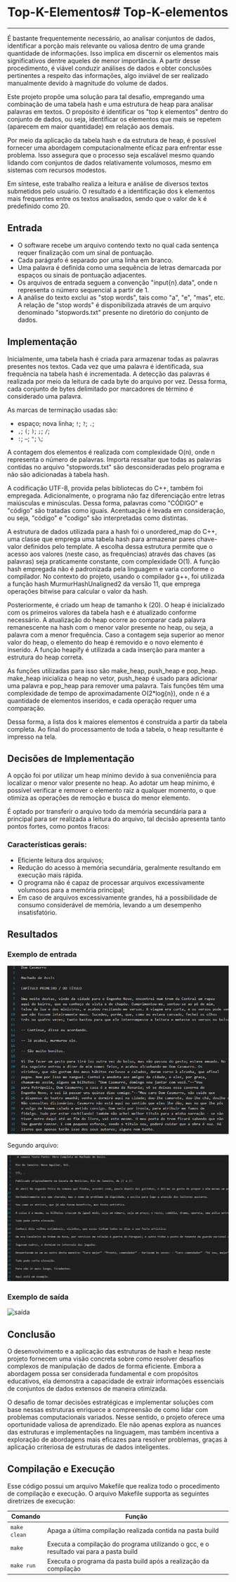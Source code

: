 # Top-K-Elementos# Top-K-elementos
---

É bastante frequentemente necessário, ao analisar conjuntos de dados, identificar a porção mais relevante ou valiosa dentro de uma grande quantidade de informações. Isso implica em discernir os elementos mais significativos dentre aqueles de menor importância. A partir desse procedimento, é viável conduzir análises de dados e obter conclusões pertinentes a respeito das informações, algo inviável de ser realizado manualmente devido à magnitude do volume de dados.

Este projeto propõe uma solução para tal desafio, empregando uma combinação de uma tabela hash e uma estrutura de heap para analisar palavras em textos. O propósito é identificar os "top k elementos" dentro do conjunto de dados, ou seja, identificar os elementos que mais se repetem (aparecem em maior quantidade) em relação aos demais.

Por meio da aplicação da tabela hash e da estrutura de heap, é possível fornecer uma abordagem computacionalmente eficaz para enfrentar esse problema. Isso assegura que o processo seja escalável mesmo quando lidando com conjuntos de dados relativamente volumosos, mesmo em sistemas com recursos modestos.

Em síntese, este trabalho realiza a leitura e análise de diversos textos submetidos pelo usuário. O resultado é a identificação dos k elementos mais frequentes entre os textos analisados, sendo que o valor de k é predefinido como 20.

## Entrada

- O software recebe um arquivo contendo texto no qual cada sentença requer finalização com um sinal de pontuação.
- Cada parágrafo é separado por uma linha em branco.
- Uma palavra é definida como uma sequência de letras demarcada por espaços ou sinais de pontuação adjacentes.
- Os arquivos de entrada seguem a convenção "input{n}.data", onde n representa o número sequencial a partir de 1.
- A análise do texto exclui as "stop words", tais como "a", "e", "mas", etc. A relação de "stop words" é disponibilizada através de um arquivo denominado "stopwords.txt" presente no diretório do conjunto de dados.

## Implementação

Inicialmente, uma tabela hash é criada para armazenar todas as palavras presentes nos textos. Cada vez que uma palavra é identificada, sua frequência na tabela hash é incrementada. A detecção das palavras é realizada por meio da leitura de cada byte do arquivo por vez. Dessa forma, cada conjunto de bytes delimitado por marcadores de término é considerado uma palavra.

As marcas de terminação usadas são: 
- espaço; nova linha; ```!```; ```?```; ```.```;
- ```,```; ```(```; ```)```; ```;```; ```/```; 
- ```:```; ```—```; ```"```; ```\```;

A contagem dos elementos é realizada com complexidade O(n), onde n representa o número de palavras. Importa ressaltar que todas as palavras contidas no arquivo "stopwords.txt" são desconsideradas pelo programa e não são adicionadas à tabela hash.

A codificação UTF-8, provida pelas bibliotecas do C++, também foi empregada. Adicionalmente, o programa não faz diferenciação entre letras maiúsculas e minúsculas. Dessa forma, palavras como "CÓDIGO" e "código" são tratadas como iguais. Acentuação é levada em consideração, ou seja, "código" e "codigo" são interpretadas como distintas.

A estrutura de dados utilizada para a hash foi o unordered_map do C++, uma classe que emprega uma tabela hash para armazenar pares chave-valor definidos pelo template. A escolha dessa estrutura permite que o acesso aos valores (neste caso, as frequências) através das chaves (as palavras) seja praticamente constante, com complexidade O(1). A função hash empregada não é padronizada pela linguagem e varia conforme o compilador. No contexto do projeto, usando o compilador g++, foi utilizada a função hash MurmurHashUnaligned2 da versão 11, que emprega operações bitwise para calcular o valor da hash.

Posteriormente, é criado um heap de tamanho k (20). O heap é inicializado com os primeiros valores da tabela hash e é atualizado conforme necessário. A atualização do heap ocorre ao comparar cada palavra remanescente na hash com o menor valor presente no heap, ou seja, a palavra com a menor frequência. Caso a contagem seja superior ao menor valor do heap, o elemento do heap é removido e o novo elemento é inserido. A função heapify é utilizada a cada inserção para manter a estrutura do heap correta.

As funções utilizadas para isso são make_heap, push_heap e pop_heap. make_heap inicializa o heap no vetor, push_heap é usado para adicionar uma palavra e pop_heap para remover uma palavra. Tais funções têm uma complexidade de tempo de aproximadamente O(2*log{n}), onde n é a quantidade de elementos inseridos, e cada operação requer uma comparação.

Dessa forma, a lista dos k maiores elementos é construída a partir da tabela completa. Ao final do processamento de toda a tabela, o heap resultante é impresso na tela.

## Decisões de Implementação
A opção foi por utilizar um heap mínimo devido à sua conveniência para localizar o menor valor presente no heap. Ao adotar um heap mínimo, é possível verificar e remover o elemento raiz a qualquer momento, o que otimiza as operações de remoção e busca do menor elemento.


É optado por transferir o arquivo todo da memória secundária para a principal para ser realizada a leitura do arquivo, tal decisão apresenta tanto pontos fortes, como pontos fracos:

### Características gerais:
- Eficiente leitura dos arquivos;
- Redução do acesso à memória secundária, geralmente resultando em execução mais rápida.
- O programa não é capaz de processar arquivos excessivamente volumosos para a memória principal;
- Em caso de arquivos excessivamente grandes, há a possibilidade de consumo considerável de memória, levando a um desempenho insatisfatório.

## Resultados

### Exemplo de entrada

![entrada1](/img/entrada1.png)

Segundo arquivo:

![entrada2](/img/entrada2.png)

### Exemplo de saída

![saída](/img/saída.png)

## Conclusão

O desenvolvimento e a aplicação das estruturas de hash e heap neste projeto fornecem uma visão concreta sobre como resolver desafios complexos de manipulação de dados de forma eficiente. Embora a abordagem possa ser considerada fundamental e com propósitos educativos, ela demonstra a capacidade de extrair informações essenciais de conjuntos de dados extensos de maneira otimizada.

O desafio de tomar decisões estratégicas e implementar soluções com base nessas estruturas enriquece a compreensão de como lidar com problemas computacionais variados. Nesse sentido, o projeto oferece uma oportunidade valiosa de aprendizado. Ele não apenas explora as nuances das estruturas e implementações na linguagem, mas também incentiva a exploração de abordagens mais eficazes para resolver problemas, graças à aplicação criteriosa de estruturas de dados inteligentes.

## Compilação e Execução

Esse código possui um arquivo Makefile que realiza todo o procedimento de compilação e execução.
O arquivo Makefile supporta as seguintes diretrizes de execução:


| Comando                |  Função                                                                                           |                     
| -----------------------| ------------------------------------------------------------------------------------------------- |
|  `make clean`          | Apaga a última compilação realizada contida na pasta build                                        |
|  `make`                | Executa a compilação do programa utilizando o gcc, e o resultado vai para a pasta build           |
|  `make run`            | Executa o programa da pasta build após a realização da compilação                                 |
